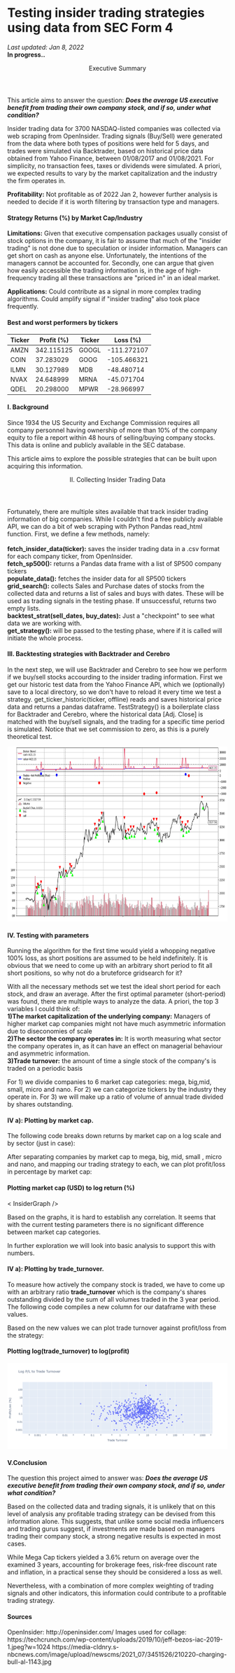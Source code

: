 <H1>Testing insider trading strategies using data from SEC Form 4 </H1>


<p><i>Last updated: Jan 8, 2022 </i><br /><b>In progress..</b> </p>

<Header mt={20} variant="section-title"> Executive Summary</Header>
<p>
This article aims to answer the question: <b><i>Does the average US executive benefit from trading their own company stock, and if so, under what condition?</i></b>
</p>
<p>Insider trading data for 3700 NASDAQ-listed companies was collected via web scraping from <Link href="http://openinsider.com/" isExternal>OpenInsider</Link>. Trading signals (Buy/Sell) were generated from the data where both types of positions were held for 5 days, and trades were simulated via <Link href="https://www.backtrader.com/" isExternal>Backtrader</Link>, based on historical price data obtained from Yahoo Finance, between 01/08/2017 and 01/08/2021. For simplicity, no transaction fees, taxes or dividends were simulated. A priori, we expected results to vary by the market capitalization and the industry the firm operates in.
<p>
<b>Profitability:</b> Not profitable as of 2022 Jan 2, however further analysis is needed to decide if it is worth filtering by transaction type and managers.
</p>
<H4>Strategy Returns (%) by Market Cap/Industry </H4>
<InsiderResult />
<p>
<b>Limitations:</b> Given that executive compensation packages usually consist of stock options in the company, it is fair to assume that much of the "insider trading" is not done due to speculation or insider information. Managers can get short on cash as anyone else. Unfortunately, the intentions of the managers cannot be accounted for. Secondly, one can argue that given how easily accessible the trading information is, in the age of high-frequency trading all these transactions are "priced in" in an ideal market.
</p>
<p>
<b>Applications:</b> Could contribute as a signal in more complex trading algorithms. Could amplify signal if "insider trading" also took place frequently.
</p>
</p>
<H4> Best and worst performers by tickers</H4>
<Table variant='striped' colorScheme='gray' mt={5} mb={5}>

<Thead>
<Tr>
<Th>Ticker</Th>
<Th>Profit (%)</Th>
<Th>Ticker</Th>
<Th>Loss (%)</Th>
</Tr>
</Thead>
<Tbody>
<Tr>
<Td>AMZN</Td>
<Td color="green">342.115125</Td>
<Td >GOOGL</Td>
<Td color="red">-111.272107</Td>

</Tr>
<Tr>
<Td>COIN</Td>
<Td color="green">37.283029</Td>
<Td>GOOG</Td>
<Td color="red">-105.466321</Td>

</Tr>
<Tr>
<Td>ILMN</Td>
<Td color="green">30.127989</Td>
<Td>MDB</Td>
<Td color="red">-48.480714</Td>
</Tr>
<Tr>
<Td>NVAX</Td>
<Td color="green">24.648999</Td>
<Td>MRNA</Td>
<Td color="red">-45.071704</Td>
</Tr>
<Tr>
<Td colorScheme="cyan">QDEL</Td>
<Td color="green">20.298000</Td>
<Td>MPWR</Td>
<Td color="red">-28.966997</Td>
</Tr>
</Tbody>
</Table>

<H4>I. Background</H4>
<p>Since 1934 the US Security and Exchange Commission requires all company personnel having ownership of more than 10% of the company equity to file a report within 48 hours of selling/buying company stocks. This data is online and publicly available in the <Link href="https://www.sec.gov/edgar/search-and-access" isExternal>SEC database</Link>.</p>
<p>This article aims to explore the possible strategies that can be built upon acquiring this information.</p>
<Header mt={5} mb={5} variant="section-title">II. Collecting Insider Trading Data </Header>
<p>
Fortunately, there are multiple sites available that track insider trading information of big companies. While I couldn't find a free publicly available API, we can do a bit of web scraping with Python Pandas read_html function.
First, we define a few methods, namely:
<br />
<br />
<b>fetch_insider_data(ticker):</b> saves the insider trading data in a .csv format for each company ticker, from <Link href="http://openinsider.com" isExternal> OpenInsider</Link>.

<br/>
<b>fetch_sp500():</b> returns a Pandas data frame with a list of SP500 company tickers
<br/>
<b>populate_data():</b> fetches the insider data for all SP500 tickers
<br/>
<b>grid_search():</b> collects Sales and Purchase dates of stocks from the collected data and returns a list of sales and buys with dates. These will be used as trading signals in the testing phase. If unsuccessful, returns two empty lists. 
<br/>
<b>backtest_strat(sell_dates, buy_dates):</b> Just a "checkpoint" to see what data we are working with.
<br/>
<b>get_strategy(): </b>will be passed to the testing phase, where if it is called will initiate the whole process.</p>


<H4>III. Backtesting strategies with Backtrader and Cerebro</H4>
<p> In the next step, we will use <Link href="https://www.backtrader.com/" isExternal>Backtrader</Link> and Cerebro to see how we perform if we buy/sell stocks accourding to the insider trading information. 
First we get our historic test data from the Yahoo Finance API, which we (optionally) save to a local directory, so we don't have to reload it every time we test a strategy. 
get_ticker_historic(ticker, offline) reads and saves historical price data and returns a pandas dataframe. 
TestStrategy() is a boilerplate class for Backtrader and Cerebro, where the historical data [Adj. Close] is matched with the buy/sell signals, and the trading for a specific time period is simulated. 
Notice that we set commission to zero, as this is a purely theoretical test. </p>
<img src="imgs/insider_trading_AMZN.PNG" width="800" height="400">
<H4>IV. Testing with parameters </H4>
<p>Running the algorithm for the first time would yield a whopping negative 100% loss, as short positions are assumed to be held indefinitely. It is obvious that we need to come up with an arbitrary short period to fit all short positions, so why not do a bruteforce gridsearch for it?</p>

<p> With all the necessary methods set we test the ideal short period for each stock, and draw an average.
After the first optimal parameter (short-period) was found, there are multiple ways to analyze the data. A priori, the top 3 variables I  could think of:
<br />
<b>1)The market capitalization of the underlying company:</b> Managers of higher market cap companies might not have much asymmetric information due to diseconomies of scale
<br />
<b>2)The sector the company operates in:</b> It is worth measuring what sector the company operates in, as it can have an effect on managerial behaviour and asymmetric information. 
<br />
<b>3)Trade turnover:</b> the amount of time a single stock of the company's is traded on a periodic basis
<br />

For 1) we divide companies to 6 market cap categories: mega, big,mid, small, micro and nano.
For 2) we can categorize tickers by the industry they operate in.
For 3) we will make up a ratio of volume of annual trade divided by shares outstanding.

<H4>IV a): Plotting by market cap. </H4>

<p> The following code breaks down returns by market cap on a log scale and by sector (just in case):</p> 

<p> After separating companies by market cap to mega, big, mid, small , micro and nano, and mapping our trading strategy to each, we can plot profit/loss in percentage by market cap: </p>
</p>
<H4>Plotting market cap (USD) to log return (%) </H4>
< InsiderGraph />
<p> Based on the graphs, it is hard to establish any correlation. It seems that with the current testing parameters there is no significant difference between market cap categories.</p>
<p>In further exploration we will look into basic analysis to support this with numbers.</p>
<H4>IV a): Plotting by trade_turnover. </H4>
<p> To measure how actively the company stock is traded, we have to come up with an arbitrary ratio <b>trade_turnover</b> which is the company's shares outstanding divided by the sum of all volumes traded in the 3 year period. The following code compiles a new column for our dataframe with these values.</p>

<p> Based on the new values we can plot trade turnover against profit/loss from the strategy:</p>
<H4 mb={5}> Plotting log(trade_turnover) to log(profit)</H4>
<img src="imgs/pl_turnover.png" >

<H4>V.Conclusion</H4>
<p>The question this project aimed to answer was:  <b><i>Does the average US executive benefit from trading their own company stock, and if so, under what condition?</i></b>
</p> 
<p>Based on the collected data and trading signals, it is unlikely that on this level of analysis any profitable trading strategy can be devised from this information alone.
This suggests, that unlike some social media influencers and trading gurus suggest, if investments are made based on managers trading their company stock, a strong negative results
is expected in most cases.</p>
<p>While Mega Cap tickers yielded a 3.6% return on average over the examined 3 years, accounting for brokerage fees, risk-free discount rate and inflation, in a practical sense they should be considered a loss as well.

</p>
<p>Nevertheless, with a combination of more complex weighting of trading signals and other indicators, this information could contribute to a profitable trading strategy.  </p>
<H4>Sources</H4>
<UnorderedList>
<ListItem>OpenInsider: http://openinsider.com/</ListItem>
<ListItem>Images used for collage:</ListItem>
<UnorderedList>
<ListItem>https://techcrunch.com/wp-content/uploads/2019/10/jeff-bezos-iac-2019-1.jpeg?w=1024</ListItem>
<ListItem>https://media-cldnry.s-nbcnews.com/image/upload/newscms/2021_07/3451526/210220-charging-bull-al-1143.jpg</ListItem>

</UnorderedList>

